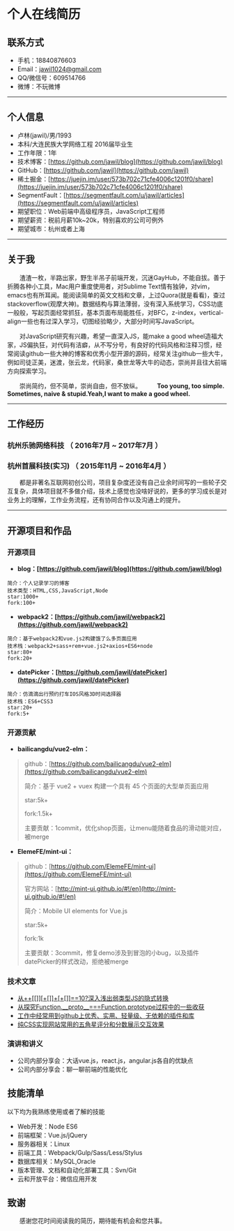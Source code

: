 # 个人在线简历
## 联系方式

- 手机：18840876603
- Email：jawil1024@gmail.com
- QQ/微信号：609514766
- 微博：不玩微博

---

## 个人信息

 - 卢林(jawil)/男/1993 
 - 本科/大连民族大学网络工程 2016届毕业生
 - 工作年限：1年
 - 技术博客：[https://github.com/jawil/blog](https://github.com/jawil/blog)
 - GitHub：[https://github.com/jawil](https://github.com/jawil)
 - 稀土掘金：[https://juejin.im/user/573b702c71cfe4006c1201f0/share](https://juejin.im/user/573b702c71cfe4006c1201f0/share)
 - SegmentFault：[https://segmentfault.com/u/jawil/articles](https://segmentfault.com/u/jawil/articles)
 - 期望职位：Web前端中高级程序员，JavaScript工程师
 - 期望薪资：税前月薪10k~20k，特别喜欢的公司可例外
 - 期望城市：杭州或者上海

---

## 关于我
　　渣渣一枚，半路出家，野生半吊子前端开发，沉迷GayHub，不能自拔。善于折腾各种小工具，Mac用户重度使用者，对Sublime Text情有独钟，对vim，emacs也有所耳闻。能阅读简单的英文文档和文章，上过Quora(就是看看)，查过stackoverflow(观摩大神)。数据结构与算法薄弱，没有深入系统学习，CSS功底一般般，写起页面经常抓狂，基本页面布局能胜任，对BFC，z-index，vertical-align一些也有过深入学习，切图经验略少，大部分时间写JavaScript。

　　对JavaScript研究有兴趣，希望一直深入JS，能make a good wheel造福大家，JS偏执狂，对代码有洁癖，从不写分号，有良好的代码风格和注释习惯，经常阅读github一些大神的博客和优秀小型开源的源码，经常关注github一些大牛，例如司徒正美，迷渡，张云龙，代码家，桑世龙等大牛的动态，崇尚并且往大前端方向探索学习。

　　崇尚简约，但不简单，崇尚自由，但不放纵。
　　
**Too young, too simple. Sometimes, naive & stupid.Yeah,I want to make a good wheel.**

---


## 工作经历

### 杭州乐驰网络科技 （ 2016年7月 ~ 2017年7月 ）

### 杭州首展科技(实习) （ 2015年11月 ~ 2016年4月 ）

　　都是非著名互联网初创公司，项目复杂度还没有自己业余时间写的一些轮子交互复杂，具体项目就不多做介绍，技术上感觉也没啥好说的，更多的学习成长是对业务上的理解，工作业务流程，还有协同合作以及沟通上的提升。

---

## 开源项目和作品

### 开源项目

 - **blog：[https://github.com/jawil/blog](https://github.com/jawil/blog)**
  
 ```
 简介：个人记录学习的博客 
 技术类型：HTML,CSS,JavaScript,Node
 star:1000+  
 fork:100+
 ```
 - **webpack2：[https://github.com/jawil/webpack2](https://github.com/jawil/webpack2)**
 
 ```
 简介：基于webpack2和vue.js2构建饿了么多页面应用
 技术栈：webpack2+sass+rem+vue.js2+axios+ES6+node
 star:80+ 
 fork:20+
 ```
 
 - **datePicker：[https://github.com/jawil/datePicker](https://github.com/jawil/datePicker)**
 
 ```
 简介：仿滴滴出行预约打车IOS风格3D时间选择器
 技术栈：ES6+CSS3
 star:20+ 
 fork:5+
 ```
 
### 开源贡献
 - **bailicangdu/vue2-elm：**
 
>github：[https://github.com/bailicangdu/vue2-elm](https://github.com/bailicangdu/vue2-elm)
>
>简介：基于 vue2 + vuex 构建一个具有 45 个页面的大型单页面应用
>
>star:5k+
>
>fork:1.5k+
>
>主要贡献：1commit，优化shop页面，让menu能随着食品的滑动能对应，被merge

 - **ElemeFE/mint-ui：**
 
>github：[https://github.com/ElemeFE/mint-ui](https://github.com/ElemeFE/mint-ui)
>
>官方网站：[http://mint-ui.github.io/#!/en](http://mint-ui.github.io/#!/en)
>
>简介：Mobile UI elements for Vue.js
>
>star:5k+
>
>fork:1k
>
>主要贡献：3commit，修复demo涉及到冒泡的小bug，以及插件datePicker的样式改动，拒绝被merge
 
 

### 技术文章
- [从++\[\[\]\][+\[\]]+\[+\[\]\]==10?深入浅出弱类型JS的隐式转换](https://github.com/jawil/blog/issues/5)
- [从探究Function.\_\_proto\_\_===Function.prototype过程中的一些收获](https://github.com/jawil/blog/issues/13)
- [工作中经常用到github上优秀、实用、轻量级、无依赖的插件和库](https://github.com/jawil/blog/issues/10)
- [纯CSS实现网站常用的五角星评分和分数展示交互效果](https://github.com/jawil/blog/issues/8)


### 演讲和讲义
- 公司内部分享会：大话vue.js，react.js，angular.js各自的优缺点
- 公司内部分享会：聊一聊前端的性能优化

## 技能清单
以下均为我熟练使用或者了解的技能

- Web开发：Node ES6
- 前端框架：Vue.js/jQuery
- 服务器相关：Linux
- 前端工具：Webpack/Gulp/Sass/Less/Stylus
- 数据库相关：MySQL,Oracle
- 版本管理、文档和自动化部署工具：Svn/Git
- 云和开放平台：微信应用开发


## 致谢
　　感谢您花时间阅读我的简历，期待能有机会和您共事。




